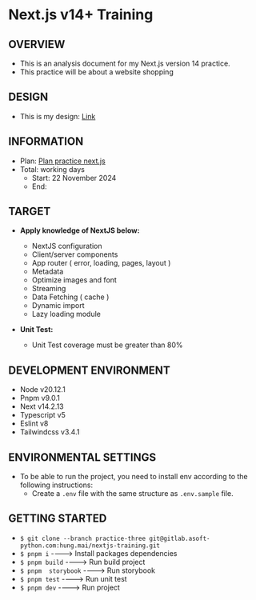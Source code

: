 # Next.js v14+ Training

## OVERVIEW

- This is an analysis document for my Next.js version 14 practice.
- This practice will be about a website shopping


## DESIGN

- This is my design: [Link](<https://www.figma.com/design/rvUW9oqTKcgVEPXzG6U430/Full-E-Commerce-Website-UI-UX-Design-(Community)?node-id=1-3&node-type=canvas&t=gTExeUqJURKmfdAA-0>)

## INFORMATION

- Plan: [Plan practice next.js](https://docs.google.com/document/d/1NxesoAxul6KavhpGiXoTpsrDsgGTDH-D1kIwF2LyfEU/edit?usp=sharing)
- Total: working days
  - Start: 22 November 2024
  - End:

## TARGET

- **Apply knowledge of NextJS below:**
  - NextJS configuration
  - Client/server components
  - App router ( error, loading, pages, layout )
  - Metadata
  - Optimize images and font
  - Streaming
  - Data Fetching ( cache )
  - Dynamic import
  - Lazy loading module

- **Unit Test:**
  - Unit Test coverage must be greater than 80%

## DEVELOPMENT ENVIRONMENT

- Node v20.12.1
- Pnpm v9.0.1
- Next v14.2.13
- Typescript v5
- Eslint v8
- Tailwindcss v3.4.1

## ENVIRONMENTAL SETTINGS
- To be able to run the project, you need to install env according to the following instructions:
  - Create a `.env` file with the same structure as `.env.sample` file.

## GETTING STARTED
- `$ git clone --branch practice-three git@gitlab.asoft-python.com:hung.mai/nextjs-training.git`
- `$ pnpm i`               ---->  Install packages dependencies
- `$ pnpm build`           ---->  Run build project
- `$ pnpm  storybook`      ---->  Run storybook
- `$ pnpm test`            ----> Run unit test
- `$ pnpm dev`             ----> Run project
